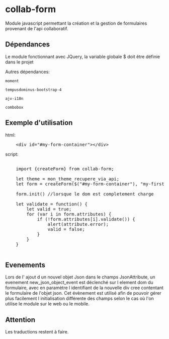 # collab-form

Module javascript permettant la création et la gestion de formulaires provenant de l'api collaboratif. 


## Dépendances

Le module fonctionnant avec JQuery, la variable globale $ doit être définie dans le projet

Autres dépendances:

    moment

    tempusdominus-bootstrap-4

    ajv-i18n

    combobox

## Exemple d'utilisation

html:

<pre>
    &lt;div id="#my-form-container">&lt;/div>
</pre>

script: 

<pre>

    import {createForm} from collab-form;
    
    let theme = mon_theme_recupere_via_api;
    let form = createForm($("#my-form-container"), "my-first-form", theme);
    
    form.init() //lorsque le dom est completement charge
    
    let validate = function() {
        let valid = true;
        for (var i in form.attributes) {
            if (!form.attributes[i].validate()) {
                alert(attribute.error);
                valid = false;
            }
        }
    }

</pre>

## Evenements

Lors de l' ajout d un nouvel objet Json dans le champs JsonAttribute, un evenement new_json_object_event est déclenché sur l element dom du formulaire, avec en paramètre l identifiant de la nouvelle div cree contentant le formulaire de l'objet json.
Cet évènement est utilisé afin de pouvoir gérer plus facilement l initialisation différente des champs selon le cas où l'on utilise le module sur le web ou le mobile.

## Attention

Les traductions restent à faire.

